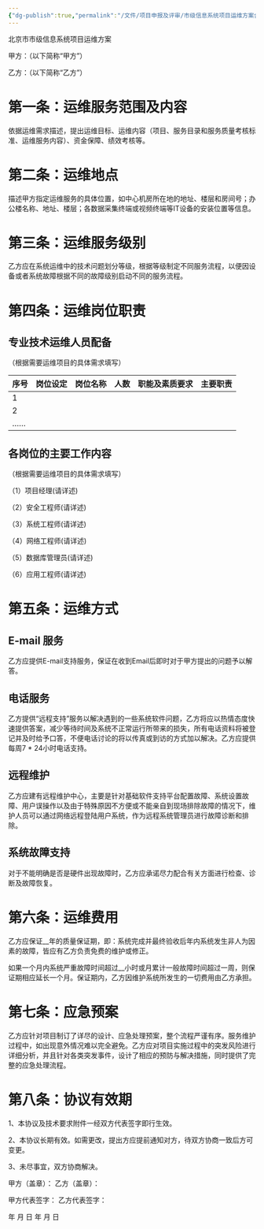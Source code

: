 ```yaml
---
{"dg-publish":true,"permalink":"/文件/项目申报及评审/市级信息系统项目运维方案合同模板/"}
---
```


北京市市级信息系统项目运维方案

甲方：（以下简称“甲方”）

乙方：（以下简称“乙方”）



# 第一条：运维服务范围及内容

依据运维需求描述，提出运维目标、运维内容（项目、服务目录和服务质量考核标准、运维服务内容）、资金保障、绩效考核等。

# 第二条：运维地点

描述甲方指定运维服务的具体位置，如中心机房所在地的地址、楼层和房间号；办公楼名称、地址、楼层；各数据采集终端或视频终端等IT设备的安装位置等信息。

# 第三条：运维服务级别

乙方应在系统运维中的技术问题划分等级，根据等级制定不同服务流程，以便因设备或者系统故障根据不同的故障级别启动不同的服务流程。

# 第四条：运维岗位职责

## 专业技术运维人员配备

（根据需要运维项目的具体需求填写）

| 序号 | 岗位设定 | 岗位名称 | 人数 | 职能及素质要求 | 主要职责 |
| ---- | -------- | -------- | ---- | -------------- | -------- |
| 1    |          |          |      |                |          |
| 2    |          |          |      |                |          |
| ……   |          |          |      |                |          |

## 各岗位的主要工作内容

（根据需要运维项目的具体需求填写）

（1）项目经理(请详述) 

（2）安全工程师(请详述) 

（3）系统工程师(请详述) 

（4）网络工程师(请详述) 

（5）数据库管理员(请详述) 

（6）应用工程师(请详述) 

# 第五条：运维方式

## E-mail 服务

乙方应提供E-mail支持服务，保证在收到Email后即时对于甲方提出的问题予以解答。

## 电话服务

乙方提供“远程支持”服务以解决遇到的一些系统软件问题，乙方将应以热情态度快速提供答案，减少等待时间及系统不正常运行所带来的损失，所有电话资料将被登记并及时给予口答，不便电话讨论的将以传真或到访的方式加以解决。乙方应提供每周7 * 24小时电话支持。

## 远程维护

乙方应建有远程维护中心，主要是针对基础软件支持平台配置故障、系统设置故障、用户误操作以及由于特殊原因不方便或不能亲自到现场排除故障的情况下，维护人员可以通过网络远程登陆用户系统，作为远程系统管理员进行故障诊断和排除。

## 系统故障支持

对于不能明确是否是硬件出现故障时，乙方应承诺尽力配合有关方面进行检查、诊断及故障恢复。

# 第六条：运维费用

乙方应保证__年的质量保证期，即：系统完成并最终验收后年内系统发生非人为因素的故障，皆应有乙方负责免费的维护或修正。

如果一个月内系统严重故障时间超过__小时或月累计一般故障时间超过一周，则保证期相应延长一个月。保证期内，乙方因维护系统所发生的一切费用由乙方承担。

# 第七条：应急预案

乙方应针对项目制订了详尽的设计、应急处理预案，整个流程严谨有序。服务维护过程中，如出现意外情况难以完全避免。乙方应对项目实施过程中的突发风险进行详细分析，并且针对各类突发事件，设计了相应的预防与解决措施，同时提供了完整的应急处理流程。

# 第八条：协议有效期

1、本协议及技术要求附件一经双方代表签字即行生效。

2、本协议长期有效。如需更改，提出方应提前通知对方，待双方协商一致后方可变更。

3、未尽事宜，双方协商解决。



  甲方（盖章）：         乙方（盖章）：

  甲方代表签字：         乙方代表签字：

 

   年  月  日                     年  月  日        
